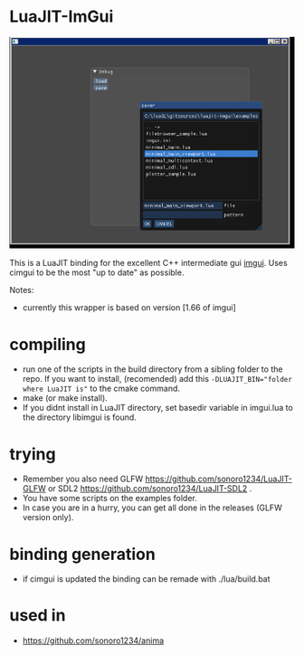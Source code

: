 # LuaJIT-ImGui

![sample](sample.png)

This is a LuaJIT binding for the excellent C++ intermediate gui [imgui](https://github.com/ocornut/imgui).
Uses cimgui to be the most "up to date" as possible.

Notes:
* currently this wrapper is based on version [1.66 of imgui]

# compiling

* run one of the scripts in the build directory from a sibling folder to the repo. If you want to install,
(recomended) add this <code>-DLUAJIT_BIN="folder where LuaJIT is"</code> to the cmake command. 
* make (or make install).
* If you didnt install in LuaJIT directory, set basedir variable in imgui.lua to the directory libimgui is found.

# trying

* Remember you also need GLFW https://github.com/sonoro1234/LuaJIT-GLFW or SDL2 https://github.com/sonoro1234/LuaJIT-SDL2 .
* You have some scripts on the examples folder.
* In case you are in a hurry, you can get all done in the releases (GLFW version only).

# binding generation

* if cimgui is updated the binding can be remade with ./lua/build.bat

# used in

* https://github.com/sonoro1234/anima